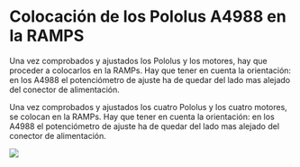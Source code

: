 # Colocación de los Pololus A4988 en la RAMPS

Una vez comprobados y ajustados los Pololus y los motores, hay que proceder a colocarlos en la RAMPs.
Hay que tener en cuenta la orientación: en los A4988 el potenciómetro de ajuste ha de quedar del lado mas alejado del conector de alimentación.

Una vez comprobados y ajustados los cuatro Pololus y los cuatro motores,  se colocan en la RAMPs.
Hay que tener en cuenta la orientación: en los A4988 el potenciómetro de ajuste ha de quedar del lado mas alejado del conector de alimentación.

![](https://lh3.googleusercontent.com/NieNr595YlF0fNXk8-AYvJKYzbPtIAt9CmkJ2Ab7djB_Mu1NMPk6XAgjryJmmCDd6d2d1IbuKw=w1920-h1080-rw-no)
